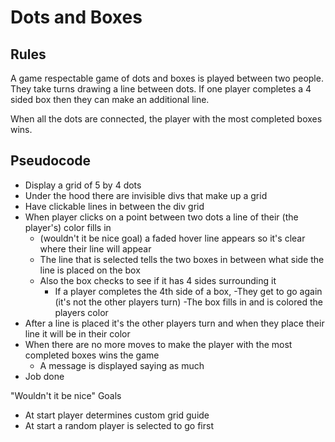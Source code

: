 # Dots and Boxes
## Rules
A game respectable game of dots and boxes is played between two people. They take turns drawing a line between dots. If one player completes a 4 sided box then they can make an additional line.

When all the dots are connected, the player with the most completed boxes wins. 

## Pseudocode

- Display a grid of 5 by 4 dots 
- Under the hood there are invisible divs that make up a grid
- Have clickable lines in between the div grid
- When player clicks on a point between two dots a line of their (the player's) color fills in
    - (wouldn't it be nice goal) a faded hover line appears so it's clear where their line will appear
    - The line that is selected tells the two boxes in between what side the line is placed on the box
    - Also the box checks to see if it has 4 sides surrounding it
        - If a player completes the 4th side of a box, 
            -They get to go again (it's not the other players turn)
            -The box fills in and is colored the players color
- After a line is placed it's the other players turn and when they place their line it will be in their color
- When there are no more moves to make the player with the most completed boxes wins the game
    - A message is displayed saying as much
- Job done

"Wouldn't it be nice" Goals
- At start player determines custom grid guide
- At start a random player is selected to go first 